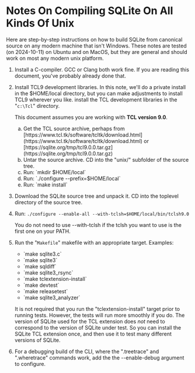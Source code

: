 # Notes On Compiling SQLite On All Kinds Of Unix

Here are step-by-step instructions on how to build SQLite from
canonical source on any modern machine that isn't Windows.  These
notes are tested (on 2024-10-11) on Ubuntu and on MacOS, but they
are general and should work on most any modern unix platform.

  1.  Install a C-compiler.  GCC or Clang both work fine.  If you are
      reading this document, you've probably already done that.

  2.  Install TCL9 development libraries.  In this note, we'll do a
      private install in the $HOME/local directory, but you can make
      adjustments to install TCL9 wherever you like.
      install the TCL development libraries in the "`c:\Tcl`" directory.
      <p>
      This document assumes you are working with <b>TCL version 9.0</b>.
      <ol type="a">
      <li>Get the TCL source archive, perhaps from
      [https://www.tcl.tk/software/tcltk/download.html](https://www.tcl.tk/software/tcltk/download.html)
      or [https://sqlite.org/tmp/tcl9.0.0.tar.gz](https://sqlite.org/tmp/tcl9.0.0.tar.gz)
      <li>Untar the source archive.  CD into the "unix/" subfolder
          of the source tree.
      <li>Run: `mkdir $HOME/local`
      <li>Run: `./configure --prefix=$HOME/local`
      <li>Run: `make install`
      </ol>

  4.  Download the SQLite source tree and unpack it. CD into the
      toplevel directory of the source tree.

  5.  Run: `./configure --enable-all --with-tclsh=$HOME/local/bin/tclsh9.0`

      You do not need to use --with-tclsh if the tclsh you want to use is the
      first one on your PATH.

  6.  Run the "`Makefile`" makefile with an appropriate target.
      Examples:
      <ul>
      <li>  `make sqlite3.c`
      <li>  `make sqlite3`
      <li>  `make sqldiff`
      <li>  `make sqlite3_rsync`
      <li>  `make tclextension-install`
      <li>  `make devtest`
      <li>  `make releasetest`
      <li>  `make sqlite3_analyzer`
      </ul>

      It is not required that you run the "tclextension-install" target prior to
      running tests.  However, the tests will run more smoothly if you do.
      The version of SQLite used for the TCL extension does *not* need to
      correspond to the version of SQLite under test.  So you can install the
      SQLite TCL extension once, and then use it to test many different versions
      of SQLite.


  7.  For a debugging build of the CLI, where the ".treetrace" and ".wheretrace"
      commands work, add the the --enable-debug argument to configure.
